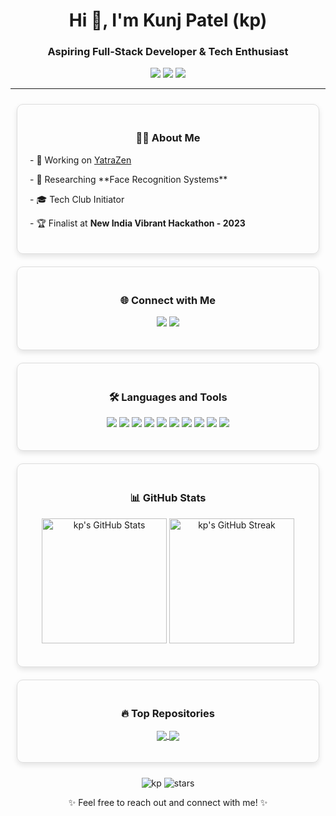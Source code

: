 <h1 align="center">Hi 👋, I'm Kunj Patel (kp)</h1>
<h3 align="center">Aspiring Full-Stack Developer & Tech Enthusiast</h3>

<p align="center">
  <a href="https://ikunj.me" target="_blank"><img src="https://img.shields.io/badge/Portfolio-ikunj.me-blue?style=flat-square&logo=web"></a>
  <a href="https://github.com/hyphen04" target="_blank"><img src="https://img.shields.io/github/followers/hyphen04?label=Follow&style=social"></a>
  <a href="mailto:kunj2604@gmail.com"><img src="https://img.shields.io/badge/Email-kunj2604%40gmail.com-red?style=flat-square&logo=gmail"></a>
</p>


---

<div style="display: flex; flex-wrap: wrap; justify-content: center;">
  <div style="flex: 1 1 300px; margin: 10px; padding: 20px; border: 1px solid #ddd; border-radius: 10px; box-shadow: 0 4px 8px rgba(0, 0, 0, 0.1); transition: transform 0.2s;">
    <h3 style="text-align: center;">👨‍💻 About Me</h3>
    <p>- 🔭 Working on <a href="https://github.com/kunjpatel3/YatraZen">YatraZen</a></p>
    <p>- 🌱 Researching **Face Recognition Systems**</p>
    <p>- 🎓 Tech Club Initiator</p>
    <p>- 🏆 Finalist at <strong>New India Vibrant Hackathon - 2023</strong></p>
  </div>
  <div style="flex: 1 1 300px; margin: 10px; padding: 20px; border: 1px solid #ddd; border-radius: 10px; box-shadow: 0 4px 8px rgba(0, 0, 0, 0.1); transition: transform 0.2s;">
    <h3 style="text-align: center;">🌐 Connect with Me</h3>
    <p style="text-align: center;">
      <a href="https://linkedin.com/in/ikp"><img src="https://img.shields.io/badge/LinkedIn-0077B5?style=flat-square&logo=linkedin&logoColor=white"></a>
      <a href="https://ikunj.me"><img src="https://img.shields.io/badge/Portfolio-ikunj.me-blue?style=flat-square&logo=web"></a>
    </p>
  </div>
  <div style="flex: 1 1 300px; margin: 10px; padding: 20px; border: 1px solid #ddd; border-radius: 10px; box-shadow: 0 4px 8px rgba(0, 0, 0, 0.1); transition: transform 0.2s;">
    <h3 style="text-align: center;">🛠️ Languages and Tools</h3>
    <p style="text-align: center;">
      <img src="https://img.shields.io/badge/HTML5-E34F26?style=flat-square&logo=html5&logoColor=white">
      <img src="https://img.shields.io/badge/CSS3-1572B6?style=flat-square&logo=css3&logoColor=white">
      <img src="https://img.shields.io/badge/JavaScript-F7DF1E?style=flat-square&logo=javascript&logoColor=black">
      <img src="https://img.shields.io/badge/Python-3776AB?style=flat-square&logo=python&logoColor=white">
      <img src="https://img.shields.io/badge/React_Native-20232A?style=flat-square&logo=react&logoColor=61DAFB">
      <img src="https://img.shields.io/badge/Node.js-43853D?style=flat-square&logo=node-dot-js&logoColor=white">
      <img src="https://img.shields.io/badge/Next.js-000000?style=flat-square&logo=next-dot-js&logoColor=white">
      <img src="https://img.shields.io/badge/PostgreSQL-336791?style=flat-square&logo=postgresql&logoColor=white">
      <img src="https://img.shields.io/badge/MongoDB-47A248?style=flat-square&logo=mongodb&logoColor=white">
      <img src="https://img.shields.io/badge/Figma-F24E1E?style=flat-square&logo=figma&logoColor=white">
    </p>
  </div>
  <div style="flex: 1 1 300px; margin: 10px; padding: 20px; border: 1px solid #ddd; border-radius: 10px; box-shadow: 0 4px 8px rgba(0, 0, 0, 0.1); transition: transform 0.2s;">
    <h3 style="text-align: center;">📊 GitHub Stats</h3>
    <p style="text-align: center;">
      <img src="https://github-readme-stats.vercel.app/api?username=hyphen04&show_icons=true&theme=radical" alt="kp's GitHub Stats" height="200">
      <img src="https://github-readme-streak-stats.herokuapp.com/?user=hyphen04&theme=radical" alt="kp's GitHub Streak" height="200">
    </p>
  </div>
  <div style="flex: 1 1 300px; margin: 10px; padding: 20px; border: 1px solid #ddd; border-radius: 10px; box-shadow: 0 4px 8px rgba(0, 0, 0, 0.1); transition: transform 0.2s;">
    <h3 style="text-align: center;">🔥 Top Repositories</h3>
    <p style="text-align: center;">
      <a href="https://github.com/hyphen04/v4-YatraZen">
        <img align="center" src="https://github-readme-stats.vercel.app/api/pin/?username=hyphen04&repo=v4-YatraZen&theme=radical" />
      </a>
      <a href="https://github.com/hyphen04/OPi5">
        <img align="center" src="https://github-readme-stats.vercel.app/api/pin/?username=hyphen04&repo=OPi5&theme=radical" />
      </a>
    </p>
  </div>
</div>

<p style="text-align: center;">
  <img src="https://komarev.com/ghpvc/?username=hyphen04&label=Profile%20Views&color=0e75b6&style=flat" alt="kp" /> 
  <img src="https://img.shields.io/github/stars/hyphen04?style=social" alt="stars">
</p>


<p style="text-align: center;">✨ Feel free to reach out and connect with me! ✨</p>
